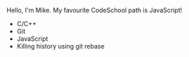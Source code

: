 Hello, I'm Mike.
My favourite CodeSchool path is JavaScript!
* C/C++
* Git
* JavaScript
* Killing history using git rebase